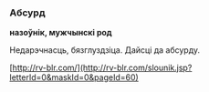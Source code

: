 ### Абсурд
**назоўнік, мужчынскі род**

Недарэчнасць, бязглуздзіца. Дайсці да абсурду.

<a rel="author">[http://rv-blr.com/](http://rv-blr.com/slounik.jsp?letterId=0&maskId=0&pageId=60)</a>
